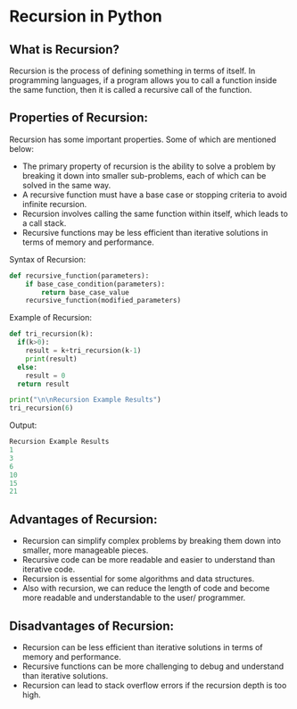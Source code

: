 # Recursion in Python

## What is Recursion?

Recursion is the process of defining something in terms of itself. In programming languages, if a program allows you to call a function inside the same function, then it is called a recursive call of the function.

## Properties of Recursion:
Recursion has some important properties. Some of which are mentioned below:

- The primary property of recursion is the ability to solve a problem by breaking it down into smaller sub-problems, each of which can be solved in the same way.
- A recursive function must have a base case or stopping criteria to avoid infinite recursion.
- Recursion involves calling the same function within itself, which leads to a call stack.
- Recursive functions may be less efficient than iterative solutions in terms of memory and performance.

Syntax of Recursion:
```python
def recursive_function(parameters):
    if base_case_condition(parameters):
        return base_case_value
    recursive_function(modified_parameters)
```

Example of Recursion:

```python
def tri_recursion(k):
  if(k>0):
    result = k+tri_recursion(k-1)
    print(result)
  else:
    result = 0
  return result

print("\n\nRecursion Example Results")
tri_recursion(6)
```

Output:
```python
Recursion Example Results
1
3
6
10
15
21
```

## Advantages of Recursion:

- Recursion can simplify complex problems by breaking them down into smaller, more manageable pieces.
- Recursive code can be more readable and easier to understand than iterative code.
- Recursion is essential for some algorithms and data structures.
- Also with recursion, we can reduce the length of code and become more readable and understandable to the user/ programmer.

## Disadvantages of Recursion:

- Recursion can be less efficient than iterative solutions in terms of memory and performance.
- Recursive functions can be more challenging to debug and understand than iterative solutions.
- Recursion can lead to stack overflow errors if the recursion depth is too high.